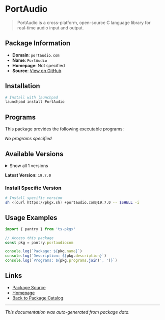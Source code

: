 # PortAudio

> PortAudio is a cross-platform, open-source C language library for real-time audio input and output.

## Package Information

- **Domain**: `portaudio.com`
- **Name**: `PortAudio`
- **Homepage**: Not specified
- **Source**: [View on GitHub](https://github.com/pkgxdev/pantry/tree/main/projects/portaudio.com/package.yml)

## Installation

```bash
# Install with launchpad
launchpad install PortAudio
```

## Programs

This package provides the following executable programs:

*No programs specified*

## Available Versions

<details>
<summary>Show all 1 versions</summary>

- `19.7.0`

</details>

**Latest Version**: `19.7.0`

### Install Specific Version

```bash
# Install specific version
sh <(curl https://pkgx.sh) +portaudio.com@19.7.0 -- $SHELL -i
```

## Usage Examples

```typescript
import { pantry } from 'ts-pkgx'

// Access this package
const pkg = pantry.portaudiocom

console.log(`Package: ${pkg.name}`)
console.log(`Description: ${pkg.description}`)
console.log(`Programs: ${pkg.programs.join(', ')}`)
```

## Links

- [Package Source](https://github.com/pkgxdev/pantry/tree/main/projects/portaudio.com/package.yml)
- [Homepage](#)
- [Back to Package Catalog](../package-catalog.md)

---

*This documentation was auto-generated from package data.*
